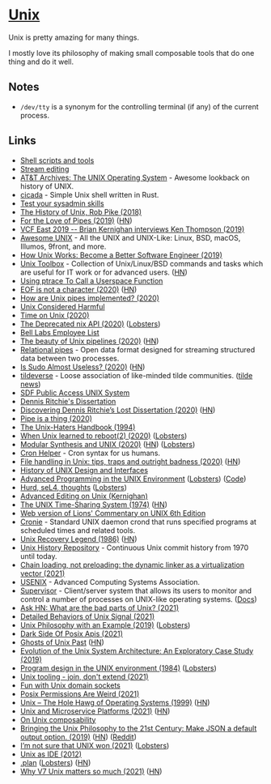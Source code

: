 # [Unix](http://en.wikipedia.org/wiki/Unix)

Unix is pretty amazing for many things.

I mostly love its philosophy of making small composable tools that do one thing and do it well.

## Notes

- `/dev/tty` is a synonym for the controlling terminal (if any) of the current process.

## Links

- [Shell scripts and tools](https://yoshuawuyts.gitbooks.io/knowledge/content/unix/unix.html)
- [Stream editing](https://yoshuawuyts.gitbooks.io/knowledge/content/unix/streams.html)
- [AT&T Archives: The UNIX Operating System](https://www.youtube.com/watch?v=tc4ROCJYbm0&t=4m8s) - Awesome lookback on history of UNIX.
- [cicada](https://github.com/mitnk/cicada) - Simple Unix shell written in Rust.
- [Test your sysadmin skills](https://github.com/trimstray/test-your-sysadmin-skills)
- [The History of Unix, Rob Pike (2018)](https://www.youtube.com/watch?v=_2NI6t2r_Hs)
- [For the Love of Pipes (2019)](https://blog.jessfraz.com/post/for-the-love-of-pipes/) ([HN](https://news.ycombinator.com/item?id=18967249))
- [VCF East 2019 -- Brian Kernighan interviews Ken Thompson (2019)](https://www.youtube.com/watch?time_continue=3&v=EY6q5dv_B-o)
- [Awesome UNIX](https://github.com/sirredbeard/Awesome-UNIX) - All the UNIX and UNIX-Like: Linux, BSD, macOS, Illumos, 9front, and more.
- [How Unix Works: Become a Better Software Engineer (2019)](https://neilkakkar.com/unix.html)
- [Unix Toolbox](http://cb.vu/unixtoolbox.xhtml) - Collection of Unix/Linux/BSD commands and tasks which are useful for IT work or for advanced users. ([HN](https://news.ycombinator.com/item?id=10022729))
- [Using ptrace To Call a Userspace Function](https://github.com/eklitzke/ptrace-call-userspace)
- [EOF is not a character (2020)](https://ruslanspivak.com/eofnotchar/) ([HN](https://news.ycombinator.com/item?id=22557412))
- [How are Unix pipes implemented? (2020)](https://toroid.org/unix-pipe-implementation)
- [Unix Considered Harmful](https://zge.us.to/unix-harmful.html)
- [Time on Unix (2020)](https://venam.nixers.net/blog/unix/2020/05/02/time-on-unix.html)
- [The Deprecated nix API (2020)](https://www.bitquabit.com/post/deprecated-nix-api/) ([Lobsters](https://lobste.rs/s/ojiulv/deprecated_nix_api))
- [Bell Labs Employee List](http://cm.bell-labs.co/who/)
- [The beauty of Unix pipelines (2020)](https://prithu.xyz/posts/unix-pipeline/) ([HN](https://news.ycombinator.com/item?id=23420786))
- [Relational pipes](https://relational-pipes.globalcode.info/v_0/index.xhtml) - Open data format designed for streaming structured data between two processes.
- [Is Sudo Almost Useless? (2020)](https://security.stackexchange.com/questions/232924/is-sudo-almost-useless) ([HN](https://news.ycombinator.com/item?id=23468456))
- [tildeverse](https://tildeverse.org/) - Loose association of like-minded tilde communities. ([tilde news](https://tilde.news/))
- [SDF Public Access UNIX System](https://sdf.org/)
- [Dennis Ritchie's Dissertation](https://minnie.tuhs.org/pipermail/tuhs/2020-August/021937.html)
- [Discovering Dennis Ritchie’s Lost Dissertation (2020)](https://computerhistory.org/blog/discovering-dennis-ritchies-lost-dissertation/) ([HN](https://news.ycombinator.com/item?id=23582070))
- [Pipe is a thing (2020)](https://blog.8-p.info/en/2020/06/16/pipe/)
- [The Unix-Haters Handbook (1994)](https://web.mit.edu/~simsong/www/ugh.pdf)
- [When Unix learned to reboot(2) (2020)](http://bsdimp.blogspot.com/2020/07/when-unix-learned-to-reboot2.html) ([Lobsters](https://lobste.rs/s/e0e0qe/when_unix_learned_reboot_2))
- [Modular Synthesis and UNIX (2020)](https://nora.codes/post/modular-synthesis-and-unix/) ([HN](https://news.ycombinator.com/item?id=24023727)) ([Lobsters](https://lobste.rs/s/cbtcax/modular_synthesis_unix))
- [Cron Helper](https://cron.help/) - Cron syntax for us humans.
- [File handling in Unix: tips, traps and outright badness (2020)](https://rachelbythebay.com/w/2020/08/11/files/) ([HN](https://news.ycombinator.com/item?id=24129113))
- [History of UNIX Design and Interfaces](https://github.com/penberg/unix-history)
- [Advanced Programming in the UNIX Environment](https://stevens.netmeister.org/631/) ([Lobsters](https://lobste.rs/s/zyt4hk/cs631_advanced_programming_unix)) ([Code](https://github.com/jschauma/cs631apue))
- [Hurd, seL4, thoughts](https://nalaginrut.com/archives/2019/12/11/hurd%2c%20sel4%2c%20thoughts) ([Lobsters](https://lobste.rs/s/5bfhrj/hurd_sel4_thoughts))
- [Advanced Editing on Unix (Kernighan)](http://maibriz.de/unix/ultrix/etc/ae.pdf)
- [The UNIX Time-Sharing System (1974)](https://chsasank.github.io/classic_papers/unix-time-sharing-system.html) ([HN](https://news.ycombinator.com/item?id=24797312))
- [Web version of Lions' Commentary on UNIX 6th Edition](https://warsus.github.io/lions-/)
- [Cronie](https://github.com/cronie-crond/cronie) - Standard UNIX daemon crond that runs specified programs at scheduled times and related tools.
- [Unix Recovery Legend (1986)](https://www.ee.ryerson.ca/~elf/hack/recovery.html) ([HN](https://news.ycombinator.com/item?id=25491790))
- [Unix History Repository](https://github.com/dspinellis/unix-history-repo) - Continuous Unix commit history from 1970 until today.
- [Chain loading, not preloading: the dynamic linker as a virtualization vector (2021)](https://www.cs.kent.ac.uk/people/staff/srk21/blog/2021/01/04/)
- [USENIX](https://www.usenix.org/) - Advanced Computing Systems Association.
- [Supervisor](https://github.com/Supervisor/supervisor) - Client/server system that allows its users to monitor and control a number of processes on UNIX-like operating systems. ([Docs](http://supervisord.org/))
- [Ask HN: What are the bad parts of Unix? (2021)](https://news.ycombinator.com/item?id=26604833)
- [Detailed Behaviors of Unix Signal (2021)](https://www.dyx.name/posts/essays/signal.html)
- [Unix Philosophy with an Example (2019)](https://massimo-nazaria.github.io/blog/2019/03/02/unix-philosophy-with-an-example.html) ([Lobsters](https://lobste.rs/s/0zuri5/unix_philosophy_with_example))
- [Dark Side Of Posix Apis (2021)](https://vorner.github.io/2021/01/03/dark-side-of-posix-apis.html)
- [Ghosts of Unix Past](https://lwn.net/Articles/411845/) ([HN](https://news.ycombinator.com/item?id=27183784))
- [Evolution of the Unix System Architecture: An Exploratory Case Study (2019)](https://ieeexplore.ieee.org/document/8704965)
- [Program design in the UNIX environment (1984)](http://harmful.cat-v.org/cat-v/unix_prog_design.pdf) ([Lobsters](https://lobste.rs/s/a2k2pp/program_design_unix_environment_1984))
- [Unix tooling - join, don't extend (2021)](https://qmacro.org/2021/07/21/unix-tooling-join,-don't-extend/)
- [Fun with Unix domain sockets](https://simonwillison.net/2021/Jul/13/unix-domain-sockets/)
- [Posix Permissions Are Weird (2021)](https://paulcavallaro.com/blog/posix-permissions-are-weird/)
- [Unix – The Hole Hawg of Operating Systems (1999)](http://www.team.net/mjb/hawg.html) ([HN](https://news.ycombinator.com/item?id=28015229))
- [Unix and Microservice Platforms (2021)](https://blog.deref.io/unix-and-microservice-platforms/) ([HN](https://news.ycombinator.com/item?id=28039542))
- [On Unix composability](https://p.janouch.name/text/on-unix-composability.html)
- [Bringing the Unix Philosophy to the 21st Century: Make JSON a default output option. (2019)](https://blog.kellybrazil.com/2019/11/26/bringing-the-unix-philosophy-to-the-21st-century/) ([HN](https://news.ycombinator.com/item?id=28266193)) ([Reddit](https://www.reddit.com/r/programming/comments/pa4cbb/bringing_the_unix_philosophy_to_the_21st_century/))
- [I’m not sure that UNIX won (2021)](https://rubenerd.com/im-not-sure-that-unix-won/) ([Lobsters](https://lobste.rs/s/ezqjv5/i_m_not_sure_unix_won))
- [Unix as IDE (2012)](https://blog.sanctum.geek.nz/series/unix-as-ide/)
- [.plan](https://plan.cat/) ([Lobsters](https://lobste.rs/s/woxgih/plan)) ([HN](https://news.ycombinator.com/item?id=29248368))
- [Why V7 Unix matters so much (2021)](https://utcc.utoronto.ca/~cks/space/blog/unix/V7WhyItMattersSoMuch) ([HN](https://news.ycombinator.com/item?id=29308246))

